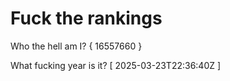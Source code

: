 # Fuck the rankings

Who the hell am I?
{ 16557660 }

What fucking year is it?
[ 2025-03-23T22:36:40Z ]
